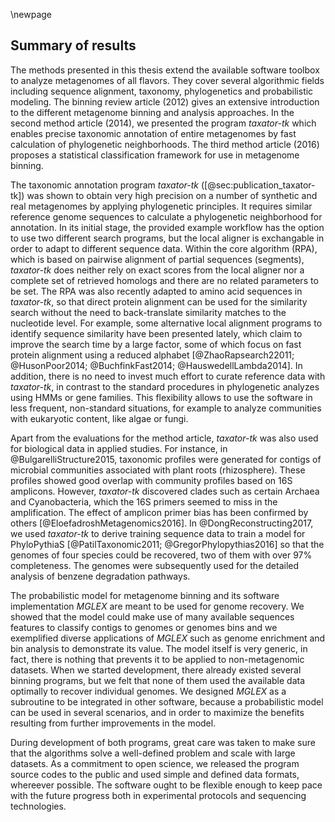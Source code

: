 \newpage

## Summary of results

The methods presented in this thesis extend the available software toolbox to analyze metagenomes of all flavors. They cover several algorithmic fields including sequence alignment, taxonomy, phylogenetics and probabilistic modeling. The binning review article (2012) gives an extensive introduction to the different metagenome binning and analysis approaches. In the second method article (2014), we presented the program *taxator-tk* which enables precise taxonomic annotation of entire metagenomes by fast calculation of phylogenetic neighborhoods. The third method article (2016) proposes a statistical classification framework for use in metagenome binning.

The taxonomic annotation program *taxator-tk* ([@sec:publication_taxator-tk]) was shown to obtain very high precision on a number of synthetic and real metagenomes by applying phylogenetic principles. It requires similar reference genome sequences to calculate a phylogenetic neighborhood for annotation. In its initial stage, the provided example workflow has the option to use two different search programs, but the local aligner is exchangable in order to adapt to different sequence data. Within the core algorithm (RPA), which is based on pairwise alignment of partial sequences (segments), *taxator-tk* does neither rely on exact scores from the local aligner nor a complete set of retrieved homologs and there are no related parameters to be set. The RPA was also recently adapted to amino acid sequences in *taxator-tk*, so that direct protein alignment can be used for the similarity search without the need to back-translate similarity matches to the nucleotide level. For example, some alternative local alignment programs to identify sequence similarity have been presented lately, which claim to improve the search time by a large factor, some of which focus on fast protein alignment using a reduced alphabet [@ZhaoRapsearch22011; @HusonPoor2014; @BuchfinkFast2014; @HauswedellLambda2014]. In addition, there is no need to invest much effort to curate reference data with *taxator-tk*, in contrast to the standard procedures in phylogenetic analyzes using HMMs or gene families. This flexibility allows to use the software in less frequent, non-standard situations, for example to analyze communities with eukaryotic content, like algae or fungi.

Apart from the evaluations for the method article, *taxator-tk* was also used for biological data in applied studies. For instance, in @BulgarelliStructure2015, taxonomic profiles were generated for contigs of microbial communities associated with plant roots (rhizosphere). These profiles showed good overlap with community profiles based on 16S amplicons. However, *taxator-tk* discovered clades such as certain Archaea and Cyanobacteria, which the 16S primers seemed to miss in the amplification. The effect of amplicon primer bias has been confirmed by others [@EloefadroshMetagenomics2016]. In @DongReconstructing2017, we used *taxator-tk* to derive training sequence data to train a model for PhyloPythiaS [@PatilTaxonomic2011; @GregorPhylopythias2016] so that the genomes of four species could be recovered, two of them with over 97% completeness. The genomes were subsequently used for the detailed analysis of benzene degradation pathways.

The probabilistic model for metagenome binning and its software implementation *MGLEX* are meant to be used for genome recovery. We showed that the model could make use of many available sequences features to classify contigs to genomes or genomes bins and we exemplified diverse applications of *MGLEX* such as genome enrichment and bin analysis to demonstrate its value. The model itself is very generic, in fact, there is nothing that prevents it to be applied to non-metagenomic datasets. When we started development, there already existed several binning programs, but we felt that none of them used the available data optimally to recover individual genomes. We designed *MGLEX* as a subroutine to be integrated in other software, because a probabilistic model can be used in several scenarios, and in order to maximize the benefits resulting from further improvements in the model.

During development of both programs, great care was taken to make sure that the algorithms solve a well-defined problem and scale with large datasets. As a commitment to open science, we released the program source codes to the public and used simple and defined data formats, whereever possible. The software ought to be flexible enough to keep pace with the future progress both in experimental protocols and sequencing technologies.
